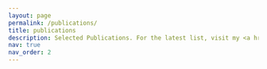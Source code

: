 ```yaml
---
layout: page
permalink: /publications/
title: publications
description: Selected Publications. For the latest list, visit my <a href='https://scholar.google.de/citations?user=Jb7JUOsAAAAJ'>Google Scholar profile</a>.
nav: true
nav_order: 2
---
```


<!-- _pages/publications.md -->

<!-- Bibsearch Feature -->

<!-- {% include bib_search.liquid %} 

<div class="publications">

{% bibliography %} 

</div> -->
